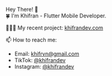 Hey There! 👋 
<br>
🍀 I'm Khifran - Flutter Mobile Developer.

👨🏻‍💻 My recent project: 
<a href="http://www.khifrandev.com">khifrandev.com</a>

📫 How to reach me:
<ul>
  <li>Email: <a href="mailto:khifrvn@gmail.com">khifrvn@gmail.com</a></li>
  <li>TikTok: <a href="https://www.tiktok.com/@khifrandev">@khifrandev</a></li>
  <li>Instagram: <a href="https://www.instagram.com/khifrandev">@khifrandev</a></li>
</ul>
